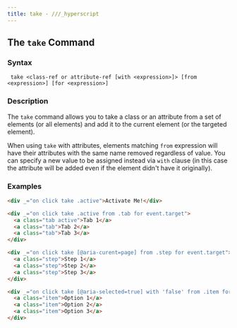 ```yaml
---
title: take - ///_hyperscript
---
```


## The `take` Command

### Syntax

```ebnf
 take <class-ref or attribute-ref [with <expression>]> [from <expression>] [for <expression>]
```

### Description

The `take` command allows you to take a class or an attribute from a set of elements (or all elements) and add it to the current element (or the targeted element).

When using `take` with attributes, elements matching `from` expression will have their attributes with the same name removed regardless of value.
You can specify a new value to be assigned instead via `with` clause (in this case the attribute will be added even if the element didn't have it originally).
### Examples

```html
<div _="on click take .active">Activate Me!</div>

<div _="on click take .active from .tab for event.target">
  <a class="tab active">Tab 1</a>
  <a class="tab">Tab 2</a>
  <a class="tab">Tab 3</a>
</div>

<div _="on click take [@aria-curent=page] from .step for event.target">
  <a class="step">Step 1</a>
  <a class="step">Step 2</a>
  <a class="step">Step 3</a>
</div>

<div _="on click take [@aria-selected=true] with 'false' from .item for event.target">
  <a class="item">Option 1</a>
  <a class="item">Option 2</a>
  <a class="item">Option 3</a>
</div>
```
